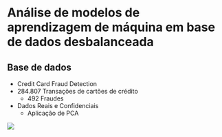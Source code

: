 # Análise de modelos de aprendizagem de máquina em base de dados desbalanceada


## Base de dados
  - Credit Card Fraud Detection
  - 284.807 Transações de cartões de crédito
    - 492 Fraudes
  - Dados Reais e Confidenciais
    - Aplicação de PCA

![](https://raw.githubusercontent.com/lsdourado/AnalysisofUnbalancedData/master/readme-img.png)
